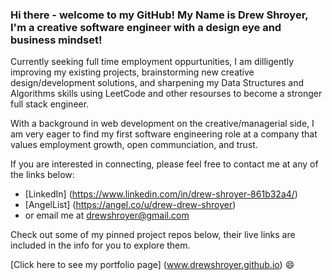 ### Hi there - welcome to my GitHub! My Name is Drew Shroyer, I'm a creative software engineer with a design eye and business mindset!

Currently seeking full time employment oppurtunities, I am dilligently improving my existing projects, brainstorming new creative design/development solutions, and sharpening my Data Structures and Algorithms skills using LeetCode and other resourses to become a stronger full stack engineer.

With a background in web development on the creative/managerial side, I am very eager to find my first software engineering role at a company that values employment growth, open communciation, and trust.

If you are interested in connecting, please feel free to contact me at any of the links below:

* [LinkedIn] (https://www.linkedin.com/in/drew-shroyer-861b32a4/)
* [AngelList] (https://angel.co/u/drew-drew-shroyer)
* or email me at drewshroyer@gmail.com

Check out some of my pinned project repos below, their live links are included in the info for you to explore them. 

[Click here to see my portfolio page] (www.drewshroyer.github.io) 😄

